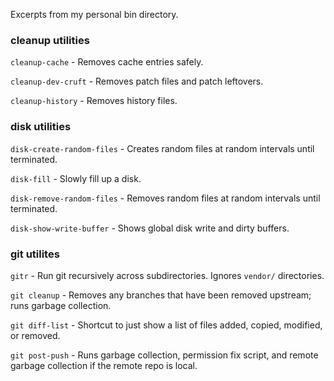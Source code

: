 Excerpts from my personal bin directory.

### cleanup utilities

`cleanup-cache` - Removes cache entries safely.

`cleanup-dev-cruft` - Removes patch files and patch leftovers.

`cleanup-history` - Removes history files.

### disk utilities

`disk-create-random-files` - Creates random files at random intervals until terminated.

`disk-fill` - Slowly fill up a disk.

`disk-remove-random-files` - Removes random files at random intervals until terminated.

`disk-show-write-buffer` - Shows global disk write and dirty buffers.

### git utilites

`gitr` - Run git recursively across subdirectories.  Ignores `vendor/` directories.

`git cleanup` - Removes any branches that have been removed upstream; runs garbage collection.

`git diff-list` - Shortcut to just show a list of files added, copied, modified, or removed.

`git post-push` - Runs garbage collection, permission fix script, and remote garbage collection if the remote repo is local.
